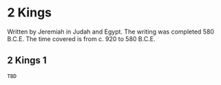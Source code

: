 # 2 Kings

Written by Jeremiah in Judah and Egypt. The writing was completed 580 B.C.E. The time covered is from c. 920 to 580 B.C.E.

## 2 Kings 1

```
TBD
```


